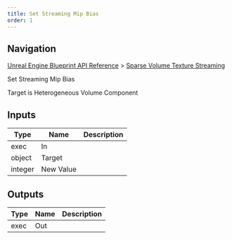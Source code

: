 ```yaml
---
title: Set Streaming Mip Bias
order: 1
---
```

## Navigation

[Unreal Engine Blueprint API Reference](https://dev.epicgames.com/documentation/en-us/unreal-engine/BlueprintAPI) > [Sparse Volume Texture Streaming](https://dev.epicgames.com/documentation/en-us/unreal-engine/BlueprintAPI/SparseVolumeTextureStreaming)

Set Streaming Mip Bias

Target is Heterogeneous Volume Component

## Inputs

| Type | Name | Description |
| --- | --- | --- |
| exec | In |  |
| object | Target |  |
| integer | New Value |  |

## Outputs

| Type | Name | Description |
| --- | --- | --- |
| exec | Out |  |
